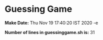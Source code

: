 # Guessing Game
**Make Date:**
Thu Nov 19 17:40:20 IST 2020
-e 

**Number of lines in guessinggame.sh is:** 
31
